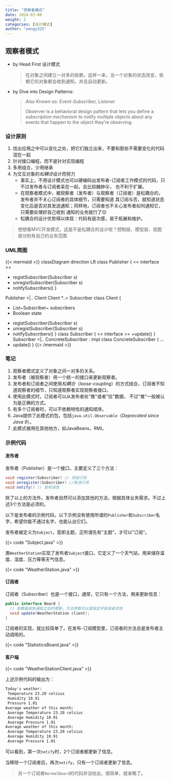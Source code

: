 ```yaml
---
title: "观察者模式"
date: 2024-03-08
weight: 2
categories: [设计模式]
author: "wangy325"
---
```


## 观察者模式

- by Head First 设计模式
  > 在对象之间建立一对多的依赖，这样一来，当一个对象的状态改变，依赖它的对象都会收到通知，并且自动更新。
- by Dive into Design Patterns:
  > *Also Known as: Event-Subscriber, Listener*
  >
  > Observer is a behavioral design pattern that lets you define a *subscription mechanism*
    to notify multiple objects about any events that happen to the object they’re observing.

<!--more-->

### 设计原则

1. 找出应用之中可以变化之处，把它们独立出来，不要和那些不需要变化的代码混在一起
2. 针对接口编程，而不是针对实现编程
3. 多用组合，少用继承
4. 为交互对象的*松耦合*设计而努力
    - 事实上，不用设计模式也可以硬编码出发布者-订阅者工作模式的代码，只不过发布者与订阅者呆在一起，会比较臃肿😮，
    也不利于扩展。
    - 在观察者模式中，被观察者（发布者）与观察者（订阅者）是松耦合的，发布者并不关心订阅者的具体细节，只需要知道
    其订阅与否，就知道状态变化后是否对其发送通知；同样地，订阅者也不关心发布者如何通知它，只需要处理好自己收到
    通知的业务就行了😊
    - 松耦合的设计优势得以体现：代码有层次感，易于拓展和维护。

> 想想看MVC开发模式，这是不是松耦合的设计呢？控制层、模型层、视图层分别有自己的业务范围

### UML简图

{{< mermaid >}}
classDiagram
direction LR
class Publisher {
  << interface >>
  + registSubscriber(Subscriber s)
  + unregistSubscriber(Subscriber s)
  + notifySubscribers()
}

Publisher <|.. Client
Client *..> Subscriber
class Client {
  - List~Subscriber~ subscribers
  - Boolean state
  + registSubscriber(Subscriber s)
  + unregistSubscriber(Subscriber s)
  + notifySubscribers()
}
class Subscriber {
  << interface >>
  +update()
}
Subscriber <|.. ConcreteSubscriber : impl
class ConcreteSubscriber {
  ...
  + update()
}
{{< /mermaid >}}

### 笔记

1. 观察者模式定义了对象之间一对多的关系。
2. 发布者（被观察者）用一个统一的接口来更新观察者。
3. 发布者和订阅者之间使用*松耦合*（*loose-coupling*）的方式结合，订阅者不知道观察者的细节，只知道观察者实现观察者接口。
4. 使用此模式时，订阅者可以从发布者处"推"或者"拉"数据， 不过"推"一般被认为是正确的方式。
5. 有多个订阅者时，可以不依赖特性的通知顺序。
6. Java提供了此模式的包，包括`java.util.Observable`（*Deprecated since Java 9*）。
7. 此模式被用在其他地方，如JavaBeans，RMI。

### 示例代码

#### 发布者

发布者（Publisher）是一个接口，主要定义了三个方法：

```java
void register(Subscriber) // 添加订阅
void unregister(Subscriber) //取消订阅
void notify() // 发布消息
```

除了以上的方法外，发布者自然可以添加其他的方法，根据具体业务需求。不过上述3个方法是必须的。

以下是发布者的示例代码，以下示例没有使用所谓的`Publisher`和`Subscriber`名字，希望你能不通过名字，也能认出它们。

发布者被定义为`Subject`，意即主题，正所谓先有”主题“，才可以”订阅“。

{{< code "Subject.java" >}}

类`WeatherStation`实现了发布者`Subject`接口，它定义了一个天气站，用来储存温度、湿度、压力等等天气信息。

{{< code "WeatherStation.java" >}}

#### 订阅者

订阅者（Subscriber）也是一个接口，通常，它只有一个方法，用来更新信息：

```java
public interface Board {
  // 观察者收到通知之后的更新，方法参数可以是指定字段或者实体
  void update(WeatherStation client);
}
```

订阅者的实现，就比较简单了。在发布-订阅模型里，订阅者的方法总是发布者主动调用的。

{{< code "StatisticsBoard.java" >}}

#### 客户端

{{< code "WeatherStationClient.java" >}}

上述示例代码的输出为：

```cmd
Today's weather:
 Temperature 23.20 celsius
 Humidity 10.91
 Pressure 1.01
Average weather of this month:
 Average Temperature 23.20 celsius
 Average Humidity 10.91
 Average Pressure 1.01
Average weather of this month:
 Average Temperature 23.20 celsius
 Average Humidity 10.91
 Average Pressure 1.01
```

可以看到，第一次`notify`时，2个订阅者都更新了信息。

当移除一个订阅者后，再次`notify`，只有一个订阅者更新了信息。

> 另一个订阅者`NormalBoard`的代码并没给出，很简单，就省略了。
